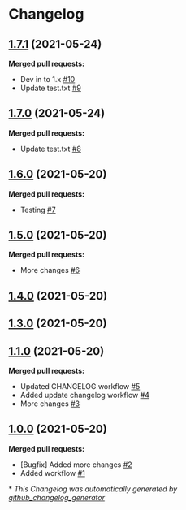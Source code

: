 # Changelog

## [1.7.1](https://github.com/jkribeiro/test-release-automation/tree/1.7.1) (2021-05-24)

**Merged pull requests:**

- Dev in to 1.x [\#10](https://github.com/jkribeiro/test-release-automation/pull/10)
- Update test.txt [\#9](https://github.com/jkribeiro/test-release-automation/pull/9)

## [1.7.0](https://github.com/jkribeiro/test-release-automation/tree/1.7.0) (2021-05-24)

**Merged pull requests:**

- Update test.txt [\#8](https://github.com/jkribeiro/test-release-automation/pull/8)

## [1.6.0](https://github.com/jkribeiro/test-release-automation/tree/1.6.0) (2021-05-20)

**Merged pull requests:**

- Testing [\#7](https://github.com/jkribeiro/test-release-automation/pull/7)

## [1.5.0](https://github.com/jkribeiro/test-release-automation/tree/1.5.0) (2021-05-20)

**Merged pull requests:**

- More changes [\#6](https://github.com/jkribeiro/test-release-automation/pull/6)

## [1.4.0](https://github.com/jkribeiro/test-release-automation/tree/1.4.0) (2021-05-20)

## [1.3.0](https://github.com/jkribeiro/test-release-automation/tree/1.3.0) (2021-05-20)

## [1.1.0](https://github.com/jkribeiro/test-release-automation/tree/1.1.0) (2021-05-20)

**Merged pull requests:**

- Updated CHANGELOG workflow [\#5](https://github.com/jkribeiro/test-release-automation/pull/5)
- Added update changelog workflow [\#4](https://github.com/jkribeiro/test-release-automation/pull/4)
- More changes [\#3](https://github.com/jkribeiro/test-release-automation/pull/3)

## [1.0.0](https://github.com/jkribeiro/test-release-automation/tree/1.0.0) (2021-05-20)

**Merged pull requests:**

- \[Bugfix\] Added more changes [\#2](https://github.com/jkribeiro/test-release-automation/pull/2)
- Added workflow [\#1](https://github.com/jkribeiro/test-release-automation/pull/1)



\* *This Changelog was automatically generated by [github_changelog_generator](https://github.com/github-changelog-generator/github-changelog-generator)*
